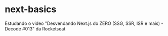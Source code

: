 # next-basics
Estudando o video "Desvendando Next.js do ZERO (SSG, SSR, ISR e mais) - Decode #013" da Rocketseat

